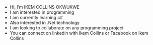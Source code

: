 - Hi, I’m  IKEM COLLINS OKWUKWE 
- I am interested in programming 
- I am currently learning c#
- Also interested in .Net technology
- I am looking to collaborate on any programming project
- You can connect on linkedin with Ikem Collins or Facebook on Ikem Collins 

<!---
Ikem-Collins/Ikem-Collins is a ✨ special ✨ repository because its `README.md` (this file) appears on your GitHub profile.
You can click the Preview link to take a look at your changes.
--->
